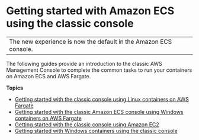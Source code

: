 # Getting started with Amazon ECS using the classic console<a name="getting-started-console"></a>


|  | 
| --- |
| The new experience is now the default in the Amazon ECS console\. | 

The following guides provide an introduction to the classic AWS Management Console to complete the common tasks to run your containers on Amazon ECS and AWS Fargate\.

**Topics**
+ [Getting started with the classic console using Linux containers on AWS Fargate](getting-started-fargate-classic-console.md)
+ [Getting started with the classic Amazon ECS console using Windows containers on AWS Fargate](Windows_fargate-getting_started-classic-console.md)
+ [Getting started with the classic console using Amazon EC2](getting-started-ecs-ec2.md)
+ [Getting started with Windows containers using the classic console](ECS_Windows_getting_started.md)